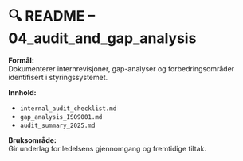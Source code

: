 # 🔍 README – 04_audit_and_gap_analysis

**Formål:**  
Dokumenterer internrevisjoner, gap-analyser og forbedringsområder identifisert i styringssystemet.

**Innhold:**  
- `internal_audit_checklist.md`
- `gap_analysis_ISO9001.md`
- `audit_summary_2025.md`

**Bruksområde:**  
Gir underlag for ledelsens gjennomgang og fremtidige tiltak.
